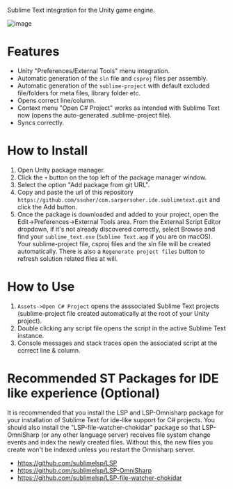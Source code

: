 Sublime Text integration for the Unity game engine.

![image](https://user-images.githubusercontent.com/4283979/200619168-3132de72-7844-436f-974b-7d6017e1c3e4.png)


# Features
- Unity "Preferences/External Tools" menu integration.
- Automatic generation of the `sln` file and `csproj` files per assembly.
- Automatic generation of the `sublime-project` with default excluded file/folders for meta files, library folder etc.
- Opens correct line/column.
- Context menu "Open C# Project" works as intended with Sublime Text now (opens the auto-generated .sublime-project file).
- Syncs correctly.

# How to Install
1) Open Unity package manager.
2) Click the `+` button on the top left of the package manager window.
3) Select the option "Add package from git URL".
4) Copy and paste the url of this repository `https://github.com/ssoher/com.sarpersoher.ide.sublimetext.git` and click the Add button.
5) Once the package is downloaded and added to your project, open the Edit->Preferences->External Tools area. From the External Script Editor dropdown, if it's not already discovered correctly, select Browse and find your `sublime_text.exe` (`Sublime Text.app` if you are on macOS). Your sublime-project file, csproj files and the sln file will be created automatically. There is also a `Regenerate project files` button to refresh solution related files at will.

# How to Use
1) `Assets->Open C# Project` opens the asssociated Sublime Text projects (sublime-project file created automatically at the root of your Unity project).
2) Double clicking any script file opens the script in the active Sublime Text instance.
3) Console messages and stack traces open the associated script at the correct line & column.

# Recommended ST Packages for IDE like experience (Optional)
It is recommended that you install the LSP and LSP-Omnisharp package for your installation of Sublime Text for ide-like support for C# projects. You should also install the "LSP-file-watcher-chokidar" package so that LSP-OmniSharp (or any other language server) receives file system change events and index the newly created files. Without this, the new files you create won't be indexed unless you restart the Omnisharp server.
+ https://github.com/sublimelsp/LSP
+ https://github.com/sublimelsp/LSP-OmniSharp
+ https://github.com/sublimelsp/LSP-file-watcher-chokidar
